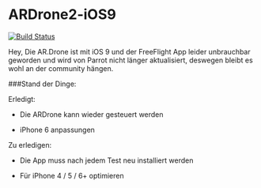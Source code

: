 # ARDrone2-iOS9

[![Build Status](https://travis-ci.org/Code-Unit/ARDrone2-iOS9.svg)](https://travis-ci.org/Code-Unit/ARDrone2-iOS9)

Hey, Die AR.Drone ist mit iOS 9 und der FreeFlight App leider unbrauchbar geworden und wird von Parrot nicht länger aktualisiert, deswegen bleibt es wohl an der community hängen.

###Stand der Dinge:

Erledigt:

- Die ARDrone kann wieder gesteuert werden

- iPhone 6 anpassungen

Zu erledigen:

- Die App muss nach jedem Test neu installiert werden

- Für iPhone 4 / 5 / 6+ optimieren
